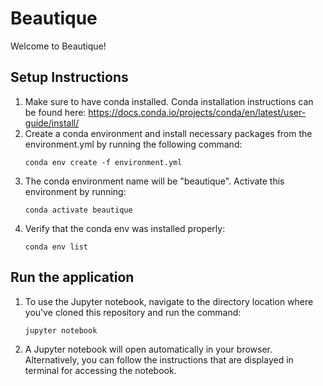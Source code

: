 # Beautique

Welcome to Beautique! 

## Setup Instructions
1. Make sure to have conda installed. Conda installation instructions can be found here: https://docs.conda.io/projects/conda/en/latest/user-guide/install/
2. Create a conda environment and install necessary packages from the environment.yml by running the following command:
    ```
    conda env create -f environment.yml
    ```
3. The conda environment name will be "beautique". Activate this environment by running:
   ```
   conda activate beautique
   ```
4. Verify that the conda env was installed properly:
   ```
   conda env list
   ```
   
 ## Run the application
 1. To use the Jupyter notebook, navigate to the directory location where you've cloned this repository and run the command:
    ```
    jupyter notebook
    ```
 2. A Jupyter notebook will open automatically in your browser. Alternatively, you can follow the instructions that are displayed in terminal for accessing the notebook.
